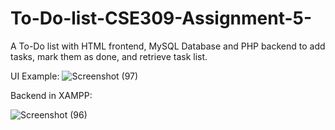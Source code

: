 # To-Do-list-CSE309-Assignment-5-

A To-Do list with HTML frontend, MySQL Database and PHP backend to add tasks, mark them as done, and retrieve task list.

UI Example:
![Screenshot (97)](https://github.com/JoyitaF/To-Do-list-CSE309-Assignment-5/assets/115023961/df80a8f3-b238-4279-a64f-7ea421189f7b)

Backend in XAMPP:

![Screenshot (96)](https://github.com/JoyitaF/To-Do-list-CSE309-Assignment-5/assets/115023961/14eb6b3f-0a73-470c-8713-443b88109e85)
